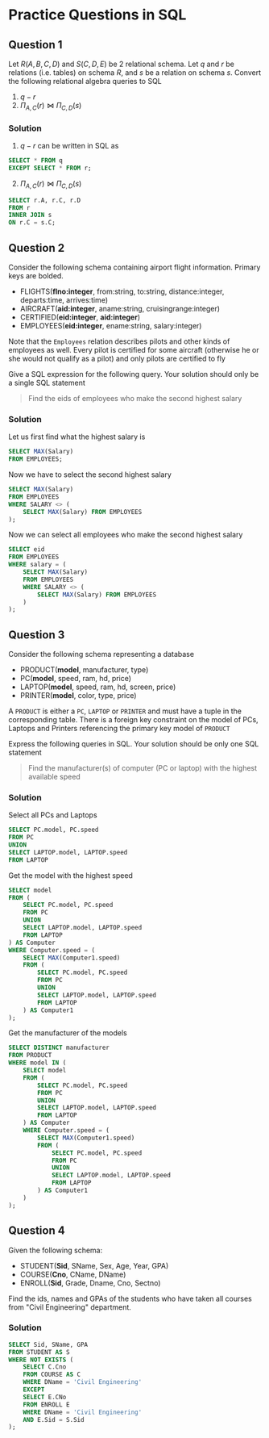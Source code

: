# Practice Questions in SQL

## Question 1

Let $R(A, B, C, D)$ and $S(C, D, E)$ be 2 relational schema. Let $q$ and $r$ be relations (i.e. tables) on schema $R$, and $s$ be a relation on schema $s$. Convert the following relational algebra queries to SQL
1. $q - r$
2. $\Pi_{A, C} (r) \bowtie \Pi_{C, D} (s)$

### Solution

1. $q - r$ can be written in SQL as

```sql
SELECT * FROM q
EXCEPT SELECT * FROM r;
```

2. $\Pi_{A, C} (r) \bowtie \Pi_{C, D} (s)$

```sql
SELECT r.A, r.C, r.D
FROM r
INNER JOIN s
ON r.C = s.C;
```

## Question 2

Consider the following schema containing airport flight information. Primary keys are bolded.

- FLIGHTS(**flno:integer**, from:string, to:string, distance:integer, departs:time,
arrives:time)
- AIRCRAFT(**aid:integer**, aname:string, cruisingrange:integer)
- CERTIFIED(**eid:integer**, **aid:integer**)
- EMPLOYEES(**eid:integer**, ename:string, salary:integer)

Note that the `Employees` relation describes pilots and other kinds of employees as well. Every pilot is certified for some aircraft (otherwise he or she would not qualify as a pilot) and only pilots are certified to fly

Give a SQL expression for the following query. Your solution should only be a single SQL statement

> Find the eids of employees who make the second highest salary

### Solution

Let us first find what the highest salary is
```sql
SELECT MAX(Salary) 
FROM EMPLOYEES;
```

Now we have to select the second highest salary

```sql
SELECT MAX(Salary) 
FROM EMPLOYEES
WHERE SALARY <> (
    SELECT MAX(Salary) FROM EMPLOYEES
);
```

Now we can select all employees who make the second highest salary

```sql
SELECT eid
FROM EMPLOYEES
WHERE salary = (
    SELECT MAX(Salary) 
    FROM EMPLOYEES
    WHERE SALARY <> (
        SELECT MAX(Salary) FROM EMPLOYEES
    )
);
```


## Question 3

Consider the following schema representing a database

- PRODUCT(**model**, manufacturer, type)
- PC(**model**, speed, ram, hd, price)
- LAPTOP(**model**, speed, ram, hd, screen, price)
- PRINTER(**model**, color, type, price)

A `PRODUCT` is either a `PC`, `LAPTOP` or `PRINTER` and must have a tuple in the corresponding table. There is a foreign key constraint on the model of PCs, Laptops and Printers referencing the primary key model of `PRODUCT`

Express the following queries in SQL. Your solution should be only one SQL statement

> Find the manufacturer(s) of computer (PC or laptop) with the highest available speed

### Solution

Select all PCs and Laptops

```sql
SELECT PC.model, PC.speed
FROM PC
UNION
SELECT LAPTOP.model, LAPTOP.speed
FROM LAPTOP
```

Get the model with the highest speed

```sql
SELECT model
FROM (
    SELECT PC.model, PC.speed
    FROM PC
    UNION
    SELECT LAPTOP.model, LAPTOP.speed
    FROM LAPTOP
) AS Computer
WHERE Computer.speed = (
    SELECT MAX(Computer1.speed)
    FROM (
        SELECT PC.model, PC.speed
        FROM PC
        UNION
        SELECT LAPTOP.model, LAPTOP.speed
        FROM LAPTOP
    ) AS Computer1
);
```

Get the manufacturer of the models

```sql
SELECT DISTINCT manufacturer
FROM PRODUCT
WHERE model IN (
    SELECT model
    FROM (
        SELECT PC.model, PC.speed
        FROM PC
        UNION
        SELECT LAPTOP.model, LAPTOP.speed
        FROM LAPTOP
    ) AS Computer
    WHERE Computer.speed = (
        SELECT MAX(Computer1.speed)
        FROM (
            SELECT PC.model, PC.speed
            FROM PC
            UNION
            SELECT LAPTOP.model, LAPTOP.speed
            FROM LAPTOP
        ) AS Computer1
    )
);
```

## Question 4

Given the following schema:

- STUDENT(**Sid**, SName, Sex, Age, Year, GPA)
- COURSE(**Cno**, CName, DName)
- ENROLL(**Sid**, Grade, Dname, Cno, Sectno)

Find the ids, names and GPAs of the students who have taken all courses from "Civil Engineering" department.

### Solution

```sql
SELECT Sid, SName, GPA
FROM STUDENT AS S
WHERE NOT EXISTS (
    SELECT C.Cno
    FROM COURSE AS C
    WHERE DName = 'Civil Engineering'
    EXCEPT
    SELECT E.CNo
    FROM ENROLL E
    WHERE DName = 'Civil Engineering'
    AND E.Sid = S.Sid
);
```